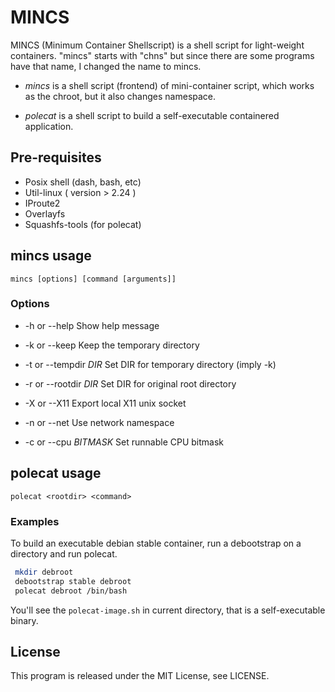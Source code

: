 # MINCS

MINCS (Minimum Container Shellscript) is a shell script for light-weight
containers. "mincs" starts with "chns" but since there are some programs
have that name, I changed the name to mincs.

* *mincs* is a shell script (frontend) of mini-container script, which
 works as the chroot, but it also changes namespace.

* *polecat* is a shell script to build a self-executable containered
 application.

## Pre-requisites

- Posix shell (dash, bash, etc)
- Util-linux ( version > 2.24 )
- IProute2
- Overlayfs
- Squashfs-tools (for polecat)

## mincs usage

` mincs [options] [command [arguments]] `

### Options

* -h or --help
       Show help message

* -k or --keep
       Keep the temporary directory

* -t or --tempdir *DIR*
       Set DIR for temporary directory (imply -k)

* -r or --rootdir *DIR*
       Set DIR for original root directory

* -X or --X11
       Export local X11 unix socket

* -n or --net
       Use network namespace

* -c or --cpu *BITMASK*
       Set runnable CPU bitmask

## polecat usage

` polecat <rootdir> <command> `

### Examples

To build an executable debian stable container, run a debootstrap on
a directory and run polecat.

```sh
 mkdir debroot
 debootstrap stable debroot
 polecat debroot /bin/bash
```

You'll see the `polecat-image.sh` in current directory, that is
a self-executable binary.

## License

This program is released under the MIT License, see LICENSE.

